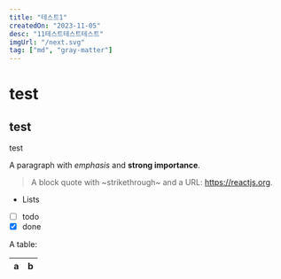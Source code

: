 ```yaml
---
title: "테스트1"
createdOn: "2023-11-05"
desc: "11테스트테스트테스트"
imgUrl: "/next.svg"
tag: ["md", "gray-matter"]
---
```


# test

## test

test

A paragraph with _emphasis_ and **strong importance**.

> A block quote with ~strikethrough~ and a URL: https://reactjs.org.

- Lists
- [ ] todo
- [x] done

A table:

| a   | b   |
| --- | --- |
